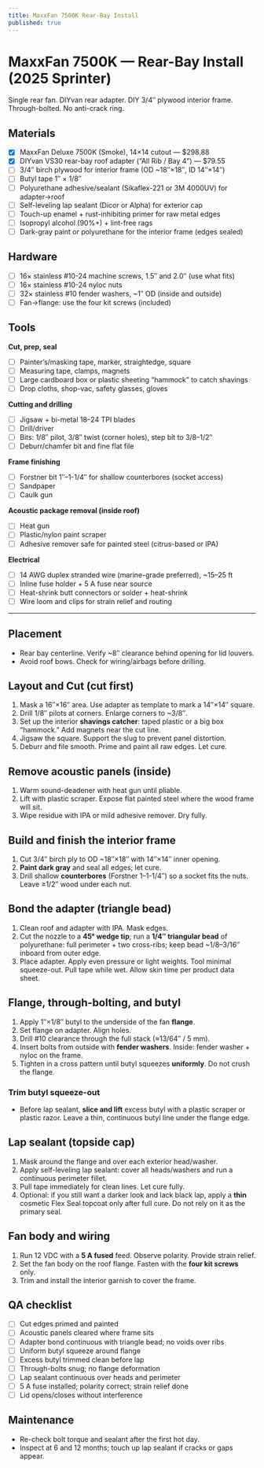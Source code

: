 ```yaml
---
title: MaxxFan 7500K Rear-Bay Install
published: true
---
```


# MaxxFan 7500K — Rear-Bay Install (2025 Sprinter)

Single rear fan. DIYvan rear adapter. DIY 3/4″ plywood interior frame. Through-bolted. No anti-crack ring.

## Materials

- [x] MaxxFan Deluxe 7500K (Smoke), 14×14 cutout — $298.88
- [x] DIYvan VS30 rear-bay roof adapter (“All Rib / Bay 4”) — $79.55
- [ ] 3/4″ birch plywood for interior frame (OD ~18″×18″, ID 14″×14″)
- [ ] Butyl tape 1″ × 1/8″
- [ ] Polyurethane adhesive/sealant (Sikaflex-221 or 3M 4000UV) for adapter→roof
- [ ] Self-leveling lap sealant (Dicor or Alpha) for exterior cap
- [ ] Touch-up enamel + rust-inhibiting primer for raw metal edges
- [ ] Isopropyl alcohol (90%+) + lint-free rags
- [ ] Dark-gray paint or polyurethane for the interior frame (edges sealed)

## Hardware

- [ ] 16× stainless #10-24 machine screws, 1.5″ and 2.0″ (use what fits)
- [ ] 16× stainless #10-24 nyloc nuts
- [ ] 32× stainless #10 fender washers, ~1″ OD (inside and outside)
- [ ] Fan→flange: use the four kit screws (included)

## Tools

**Cut, prep, seal**

- [ ] Painter’s/masking tape, marker, straightedge, square
- [ ] Measuring tape, clamps, magnets
- [ ] Large cardboard box or plastic sheeting “hammock” to catch shavings
- [ ] Drop cloths, shop-vac, safety glasses, gloves

**Cutting and drilling**

- [ ] Jigsaw + bi-metal 18–24 TPI blades
- [ ] Drill/driver
- [ ] Bits: 1/8″ pilot, 3/8″ twist (corner holes), step bit to 3/8–1/2″
- [ ] Deburr/chamfer bit and fine flat file

**Frame finishing**

- [ ] Forstner bit 1″–1-1/4″ for shallow counterbores (socket access)
- [ ] Sandpaper
- [ ] Caulk gun

**Acoustic package removal (inside roof)**

- [ ] Heat gun
- [ ] Plastic/nylon paint scraper
- [ ] Adhesive remover safe for painted steel (citrus-based or IPA)

**Electrical**

- [ ] 14 AWG duplex stranded wire (marine-grade preferred), ~15–25 ft
- [ ] Inline fuse holder + 5 A fuse near source
- [ ] Heat-shrink butt connectors or solder + heat-shrink
- [ ] Wire loom and clips for strain relief and routing

---

## Placement

- Rear bay centerline. Verify ~8″ clearance behind opening for lid louvers.
- Avoid roof bows. Check for wiring/airbags before drilling.

## Layout and Cut (**cut first**)

1. Mask a 16″×16″ area. Use adapter as template to mark a 14″×14″ square.
2. Drill 1/8″ pilots at corners. Enlarge corners to ~3/8″.
3. Set up the interior **shavings catcher**: taped plastic or a big box “hammock.” Add magnets near the cut line.
4. Jigsaw the square. Support the slug to prevent panel distortion.
5. Deburr and file smooth. Prime and paint all raw edges. Let cure.

## Remove acoustic panels (inside)

1. Warm sound-deadener with heat gun until pliable.
2. Lift with plastic scraper. Expose flat painted steel where the wood frame will sit.
3. Wipe residue with IPA or mild adhesive remover. Dry fully.

## Build and finish the interior frame

1. Cut 3/4″ birch ply to OD ~18″×18″ with 14″×14″ inner opening.
2. **Paint dark gray** and seal all edges; let cure.
3. Drill shallow **counterbores** (Forstner 1–1-1/4″) so a socket fits the nuts. Leave ≥1/2″ wood under each nut.

## Bond the adapter (triangle bead)

1. Clean roof and adapter with IPA. Mask edges.
2. Cut the nozzle to a **45° wedge tip**; run a **1/4″ triangular bead** of polyurethane: full perimeter + two cross-ribs; keep bead ~1/8–3/16″ inboard from outer edge.
3. Place adapter. Apply even pressure or light weights. Tool minimal squeeze-out. Pull tape while wet. Allow skin time per product data sheet.

## Flange, through-bolting, and butyl

1. Apply 1″×1/8″ butyl to the underside of the fan **flange**.
2. Set flange on adapter. Align holes.
3. Drill #10 clearance through the full stack (≈13/64″ / 5 mm).
4. Insert bolts from outside with **fender washers**. Inside: fender washer + nyloc on the frame.
5. Tighten in a cross pattern until butyl squeezes **uniformly**. Do not crush the flange.

### Trim butyl squeeze-out

- Before lap sealant, **slice and lift** excess butyl with a plastic scraper or plastic razor. Leave a thin, continuous butyl line under the flange edge.

## Lap sealant (topside cap)

1. Mask around the flange and over each exterior head/washer.
2. Apply self-leveling lap sealant: cover all heads/washers and run a continuous perimeter fillet.
3. Pull tape immediately for clean lines. Let cure fully.
4. Optional: if you still want a darker look and lack black lap, apply a **thin** cosmetic Flex Seal topcoat only after full cure. Do not rely on it as the primary seal.

## Fan body and wiring

1. Run 12 VDC with a **5 A fused** feed. Observe polarity. Provide strain relief.
2. Set the fan body on the roof flange. Fasten with the **four kit screws** only.
3. Trim and install the interior garnish to cover the frame.

## QA checklist

- [ ] Cut edges primed and painted
- [ ] Acoustic panels cleared where frame sits
- [ ] Adapter bond continuous with triangle bead; no voids over ribs
- [ ] Uniform butyl squeeze around flange
- [ ] Excess butyl trimmed clean before lap
- [ ] Through-bolts snug; no flange deformation
- [ ] Lap sealant continuous over heads and perimeter
- [ ] 5 A fuse installed; polarity correct; strain relief done
- [ ] Lid opens/closes without interference

## Maintenance

- Re-check bolt torque and sealant after the first hot day.
- Inspect at 6 and 12 months; touch up lap sealant if cracks or gaps appear.

